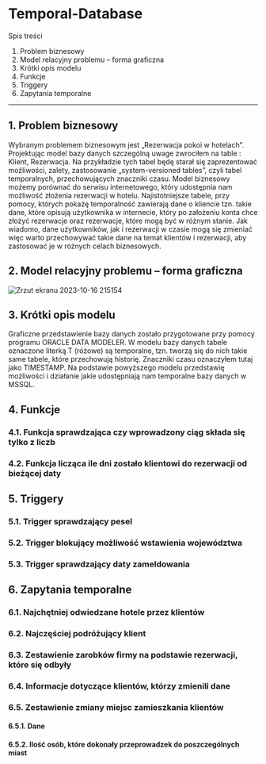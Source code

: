 # Temporal-Database

Spis treści
1. Problem biznesowy 
2. Model relacyjny problemu – forma graficzna 
3. Krótki opis modelu
4. Funkcje 
5. Triggery 
6. Zapytania temporalne

 ----------------
## 1. Problem biznesowy
   
Wybranym problemem biznesowym jest „Rezerwacja pokoi w hotelach”. Projektując model bazy danych szczególną uwage zwrociłem na table : Klient, Rezerwacja. Na przykładzie tych tabel będę starał się zaprezentować możliwości, zalety, zastosowanie „system-versioned tables”, czyli tabel temporalnych, przechowujących znaczniki czasu. Model biznesowy możemy porównać do serwisu internetowego, który udostępnia nam możliwość złożenia rezerwacji w hotelu. Najistotniejsze tabele, przy pomocy, których pokażę temporalność zawierają dane o kliencie tzn. takie dane, które opisują użytkownika w internecie, który po założeniu konta chce złożyć rezerwacje oraz rezerwacje, które mogą być w różnym stanie. Jak wiadomo, dane użytkowników, jak i rezerwacji w czasie 
mogą się zmieniać więc warto przechowywać takie dane na temat klientów i rezerwacji, aby zastosować je w różnych celach biznesowych.

## 2. Model relacyjny problemu – forma graficzna

![Zrzut ekranu 2023-10-16 215154](https://github.com/conlan00/Temporal-Database/assets/104897926/355389e6-04dd-497d-969e-c405bfe4f86e)

## 3. Krótki opis modelu

Graficzne przedstawienie bazy danych zostało przygotowane przy pomocy programu ORACLE DATA MODELER. W modelu bazy danych tabele oznaczone literką T (różowe) są temporalne, tzn. tworzą się do nich takie same tabele, które przechowują historię. Znaczniki czasu oznaczyłem tutaj jako TIMESTAMP. Na podstawie powyższego modelu przedstawię możliwości i działanie jakie udostępniają nam temporalne bazy danych w MSSQL.

## 4. Funkcje

   ### 4.1. Funkcja sprawdzająca czy wprowadzony ciąg składa się tylko z liczb 
   ### 4.2. Funkcja licząca ile dni zostało klientowi do rezerwacji od bieżącej daty
## 5. Triggery

   ### 5.1. Trigger sprawdzający pesel 
   ### 5.2. Trigger blokujący możliwość wstawienia województwa
   ### 5.3. Trigger sprawdzający daty zameldowania
## 6. Zapytania temporalne

   ### 6.1. Najchętniej odwiedzane hotele przez klientów 
   ### 6.2. Najczęściej podróżujący klient
   ### 6.3. Zestawienie zarobków firmy na podstawie rezerwacji, które się odbyły 
   ### 6.4. Informacje dotyczące klientów, którzy zmienili dane 
   ### 6.5. Zestawienie zmiany miejsc zamieszkania klientów 
   #### 6.5.1. Dane
   #### 6.5.2. Ilość osób, które dokonały przeprowadzek do poszczególnych miast 
